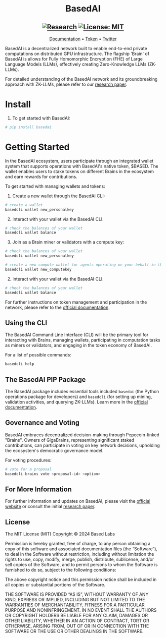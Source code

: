 <div align="center">

# **BasedAI** 
[![Research](https://img.shields.io/badge/arXiv-2403.01008v1-red.svg)](https://arxiv.org/abs/2403.01008)
[![License: MIT](https://img.shields.io/badge/License-MIT-yellow.svg)](https://opensource.org/licenses/MIT) 
---
[Documentation](https://docs.getbased.ai/) • [Token](https://app.uniswap.org/explore/tokens/ethereum/0x44971abf0251958492fee97da3e5c5ada88b9185) • [Twitter](https://twitter.com/getbasedai)

</div>

BasedAI is a decentralized network built to enable end-to-end private computations on distributed GPU infrastructure. The flagship 'Brain' of BasedAI is allows for Fully Homomorphic Encryption (FHE) of Large Language Models (LLMs), effectively creating Zero-Knowledge LLMs (ZK-LLMs).

For detailed understanding of the BasedAI network and its groundbreaking approach with ZK-LLMs, please refer to our [research paper](https://arxiv.org/abs/2403.01008).

# Install

1. To get started with BasedAI:

```bash
# pip install basedai
```

# Getting Started 

In the BasedAI ecosystem, users participate through an integrated wallet system that supports operations with BasedAI's native token, $BASED. The wallet enables users to stake tokens on different Brains in the ecosystem and earn rewards for contributions.

To get started with managing wallets and tokens:

1. Create a new wallet through the BasedAI CLI:
```bash
# create a wallet  
basedcli wallet new_personalkey
```

2. Interact with your wallet via the BasedAI CLI. 
```bash
# check the balances of your wallet 
basedcli wallet balance
```
3. Join as a Brain miner or validators with a compute key: 
```bash
# check the balances of your wallet 
basedcli wallet new_personalkey
```

```bash
# create a new compute wallet for agents operating on your behalf in the network
basedcli wallet new_computekey
```

2. Interact with your wallet via the BasedAI CLI. 
```bash
# check the balances of your wallet 
basedcli wallet balance
```

For further instructions on token management and participation in the network, please refer to the [official documentation](https://docs.getbased.ai/).

## Using the CLI

The BasedAI Command Line Interface (CLI) will be the primary tool for interacting with Brains, managing wallets, participating in computation tasks as miners or validators, and engaging in the token economy of BasedAI.

For a list of possible commands:
```bash
basedcli help
```

## The BasedAI PIP Package

The BasedAI package includes essential tools included `basedai` (the Python operations package for developers) and `basedcli` (for setting up mining, validation activities, and querying ZK-LLMs). Learn more in the [official documentation](https://docs.getbased.ai). 

## Governance and Voting

BasedAI embraces decentralized decision-making through Pepecoin-linked "Brains". Owners of GigaBrains, representing significant staked contributions, can participate in voting on key network decisions, upholding the ecosystem's democratic governance model.

For voting procedures:
```bash
# vote for a proposal
basedcli brains vote <proposal-id> <option>
```

## For More Information 

For further information and updates on BasedAI, please visit the [official website](https://getbased.ai) or consult the initial [research paper](https://getbased.ai/whitepaper). 

## License
The MIT License (MIT)
Copyright © 2024 Based Labs 

Permission is hereby granted, free of charge, to any person obtaining a copy of this software and associated documentation files (the “Software”), to deal in the Software without restriction, including without limitation the rights to use, copy, modify, merge, publish, distribute, sublicense, and/or sell copies of the Software, and to permit persons to whom the Software is furnished to do so, subject to the following conditions:

The above copyright notice and this permission notice shall be included in all copies or substantial portions of the Software.

THE SOFTWARE IS PROVIDED “AS IS”, WITHOUT WARRANTY OF ANY KIND, EXPRESS OR IMPLIED, INCLUDING BUT NOT LIMITED TO THE WARRANTIES OF MERCHANTABILITY, FITNESS FOR A PARTICULAR PURPOSE AND NONINFRINGEMENT. IN NO EVENT SHALL THE AUTHORS OR COPYRIGHT HOLDERS BE LIABLE FOR ANY CLAIM, DAMAGES OR OTHER LIABILITY, WHETHER IN AN ACTION OF CONTRACT, TORT OR OTHERWISE, ARISING FROM, OUT OF OR IN CONNECTION WITH THE SOFTWARE OR THE USE OR OTHER DEALINGS IN THE SOFTWARE.

